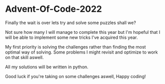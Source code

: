 # Advent-Of-Code-2022

Finally the wait is over lets try and solve some puzzles shall we?

Not sure how many I will manage to complete this year but I'm hopeful that I will be able to implement some new tricks I've acquired this year.

My first priority is solving the challenges rather than finding the most optimal way of solving. Some problems I might revisit and optimize to work on that skill aswell.

All my solutions will be written in python.

Good luck if you're taking on some challenges aswell, Happy coding!
